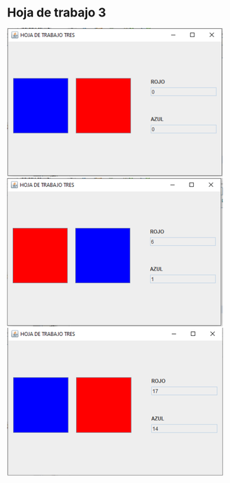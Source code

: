 # Hoja de trabajo 3
![alt text](https://github.com/MarvinCastellanos/IPC1-201700490/blob/master/TAREA/TAREA3/Captura1.PNG)
![alt text](https://github.com/MarvinCastellanos/IPC1-201700490/blob/master/TAREA/TAREA3/Captura2.PNG)
![alt text](https://github.com/MarvinCastellanos/IPC1-201700490/blob/master/TAREA/TAREA3/Captura3.PNG)
